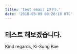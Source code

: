 ```yaml
---
title: 'test email 입니다.'
date: '2018-03-09 00:28:18 UTC'
---
```


테스트 해보겠습니다.
-- 
Kind regards,
Ki-Sung Bae
